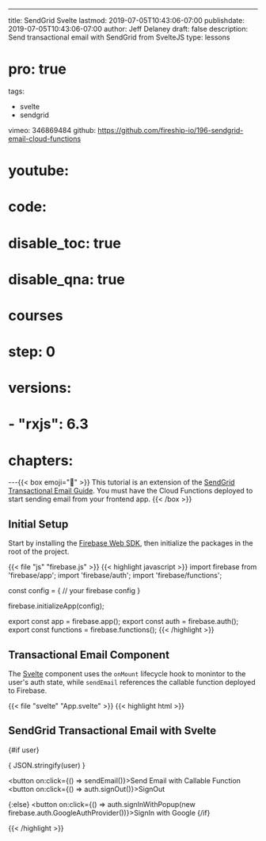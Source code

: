 ---
title: SendGrid Svelte
lastmod: 2019-07-05T10:43:06-07:00
publishdate: 2019-07-05T10:43:06-07:00
author: Jeff Delaney
draft: false
description: Send transactional email with SendGrid from SvelteJS
type: lessons
# pro: true
tags:
  - svelte
  - sendgrid

vimeo: 346869484
github: https://github.com/fireship-io/196-sendgrid-email-cloud-functions
# youtube:
# code:
# disable_toc: true
# disable_qna: true

# courses
# step: 0

# versions:
#     - "rxjs": 6.3

# chapters:
---{{< box emoji="👀" >}} This tutorial is an extension of the
[SendGrid Transactional Email Guide](/lessons/sendgrid-transactional-email-guide/).
You must have the Cloud Functions deployed to start sending email from your
frontend app. {{< /box >}}

## Initial Setup

Start by installing the
[Firebase Web SDK](https://firebase.google.com/docs/web/setup), then initialize
the packages in the root of the project.

{{< file "js" "firebase.js" >}} {{< highlight javascript >}} import firebase
from 'firebase/app'; import 'firebase/auth'; import 'firebase/functions';

const config = { // your firebase config }

firebase.initializeApp(config);

export const app = firebase.app(); export const auth = firebase.auth(); export
const functions = firebase.functions(); {{< /highlight >}}

## Transactional Email Component

The [Svelte](https://svelte.dev/) component uses the `onMount` lifecycle hook to
monintor to the user's auth state, while `sendEmail` references the callable
function deployed to Firebase.

{{< file "svelte" "App.svelte" >}} {{< highlight html >}}

<script>
	import firebase from 'firebase/app';
	import { auth, functions } from './firebase';
	import { onMount } from 'svelte';

	let user = null;

	onMount(async () => {
		auth.onAuthStateChanged(u => user = u);
	});

	function sendEmail() {
		const callable = functions.httpsCallable('genericEmail');
		return callable({ text: 'Sending email with Svelte and SendGrid is fun!', subject: 'Email from Svelte'}).then(console.log);
	}

</script>
<h2>SendGrid Transactional Email with Svelte</h2>

{#if user} <p>{ JSON.stringify(user) }</p> <button on:click={() =>
sendEmail()}>Send Email with Callable Function</button> <button on:click={() =>
auth.signOut()}>SignOut</button>

{:else} <button on:click={() => auth.signInWithPopup(new
firebase.auth.GoogleAuthProvider())}>SignIn with Google</button> {/if}

{{< /highlight >}}
